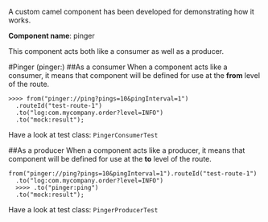 A custom camel component has been developed for demonstrating how it works.

**Component name**: pinger

This component acts both like a consumer as well as a producer.

#Pinger (pinger:)
##As a consumer
When a component acts like a consumer, it means that component will be defined for use at the **from** level of the route.
```
>>>> from("pinger://ping?pings=10&pingInterval=1")
  .routeId("test-route-1")
  .to("log:com.mycompany.order?level=INFO")
  .to("mock:result");
```
Have a look at test class: ```PingerConsumerTest```

##As a producer
When a component acts like a producer, it means that component will be defined for use at the **to** level of the route.
```
from("pinger://ping?pings=10&pingInterval=1").routeId("test-route-1")
  .to("log:com.mycompany.order?level=INFO")
  >>>> .to("pinger:ping")
  .to("mock:result");
```
Have a look at test class: ```PingerProducerTest```